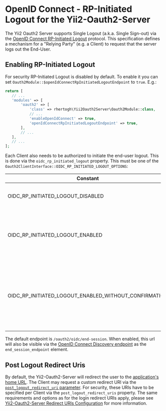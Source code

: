 OpenID Connect - RP-Initiated Logout for the Yii2-Oauth2-Server
===============================================================

The Yii2 Oauth2 Server supports Single Logout (a.k.a. Single Sign-out) via the
[OpenID Connect RP-Initiated Logout](https://openid.net/specs/openid-connect-rpinitiated-1_0.html) protocol.
This specification defines a mechanism for a "Relying Party" (e.g. a Client) to request that the server logs out the End-User.

Enabling RP-Initiated Logout
----------------------------
For security RP-Initiated Logout is disabled by default. To enable it you can set `Oauth2Module::$openIdConnectRpInitiatedLogoutEndpoint` to `true`.  E.g.:
 ```php
return [
    // ...
    'modules' => [
        'oauth2' => [
            'class' => rhertogh\Yii2Oauth2Server\Oauth2Module::class,
            // ...
            'enableOpenIdConnect' => true,
            'openIdConnectRpInitiatedLogoutEndpoint' => true,
        ],
        // ...
    ],
    // ...
];
```

Each Client also needs to be authorized to initiate the end-user logout. This is done via the `oidc_rp_initiated_logout` property.
This must be one of the `Oauth2ClientInterface::OIDC_RP_INITIATED_LOGOUT_OPTIONS`:  

| Constant                                              | Value | Description                                                                                                 |
|-------------------------------------------------------|-------|-------------------------------------------------------------------------------------------------------------|
| OIDC_RP_INITIATED_LOGOUT_DISABLED                     | 0     | Client is not allowed to initiate logout.                                                                   |
| OIDC_RP_INITIATED_LOGOUT_ENABLED                      | 1     | Client may initiate logout, end-user will be prompted to confirm the logout.                                |
| OIDC_RP_INITIATED_LOGOUT_ENABLED_WITHOUT_CONFIRMATION | 2     | Client can logout the user directly (no prompt), this is useful if the Client is under your direct control. |

The default endpoint is `/oauth2/oidc/end-session`. When enabled, this url will also be visible via the [OpenID Connect Discovery endpoint](docs/guide/start-openid-connect.md#open-id-connect-discovery)
as the `end_session_endpoint` element. 

Post Logout Redirect Uris
-------------------------
By default, the Yii2-Oauth2-Server will redirect the user to the [application's home URL](https://www.yiiframework.com/doc/api/2.0/yii-web-application#getHomeUrl()-detail). 
The Client may request a custom redirect URI via the [`post_logout_redirect_uri` parameter](https://openid.net/specs/openid-connect-rpinitiated-1_0.html#RPLogout).
For security, these URIs have to be specified per Client via the `post_logout_redirect_uris` property. 
The same requirements and options as for the login redirect URIs apply, please see [Yii2-Oauth2-Server Redirect URIs Configuration](start-redirect-uris.md) for more information.

